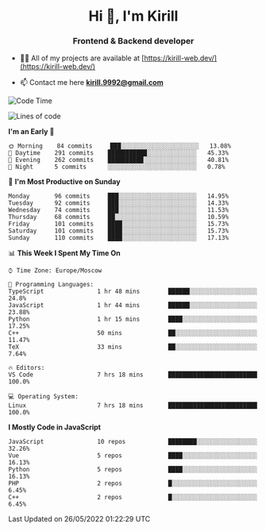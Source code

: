 <h1 align="center">Hi 👋, I'm Kirill</h1>
<h3 align="center">Frontend & Backend developer</h3>

- 👨‍💻 All of my projects are available at [https://kirill-web.dev/](https://kirill-web.dev/)

- 📫 Contact me here **kirill.9992@gmail.com**











<!--START_SECTION:waka-->
![Code Time](http://img.shields.io/badge/Code%20Time-0%20secs-blue)

![Lines of code](https://img.shields.io/badge/From%20Hello%20World%20I%27ve%20Written-477%20Thousand%20lines%20of%20code-blue)

**I'm an Early 🐤** 

```text
🌞 Morning    84 commits     ███░░░░░░░░░░░░░░░░░░░░░░   13.08% 
🌆 Daytime    291 commits    ███████████░░░░░░░░░░░░░░   45.33% 
🌃 Evening    262 commits    ██████████░░░░░░░░░░░░░░░   40.81% 
🌙 Night      5 commits      ░░░░░░░░░░░░░░░░░░░░░░░░░   0.78%

```
📅 **I'm Most Productive on Sunday** 

```text
Monday       96 commits     ███░░░░░░░░░░░░░░░░░░░░░░   14.95% 
Tuesday      92 commits     ███░░░░░░░░░░░░░░░░░░░░░░   14.33% 
Wednesday    74 commits     ███░░░░░░░░░░░░░░░░░░░░░░   11.53% 
Thursday     68 commits     ██░░░░░░░░░░░░░░░░░░░░░░░   10.59% 
Friday       101 commits    ████░░░░░░░░░░░░░░░░░░░░░   15.73% 
Saturday     101 commits    ████░░░░░░░░░░░░░░░░░░░░░   15.73% 
Sunday       110 commits    ████░░░░░░░░░░░░░░░░░░░░░   17.13%

```


📊 **This Week I Spent My Time On** 

```text
⌚︎ Time Zone: Europe/Moscow

💬 Programming Languages: 
TypeScript               1 hr 48 mins        ██████░░░░░░░░░░░░░░░░░░░   24.8% 
JavaScript               1 hr 44 mins        ██████░░░░░░░░░░░░░░░░░░░   23.88% 
Python                   1 hr 15 mins        ████░░░░░░░░░░░░░░░░░░░░░   17.25% 
C++                      50 mins             ██░░░░░░░░░░░░░░░░░░░░░░░   11.47% 
TeX                      33 mins             ██░░░░░░░░░░░░░░░░░░░░░░░   7.64%

🔥 Editors: 
VS Code                  7 hrs 18 mins       █████████████████████████   100.0%

💻 Operating System: 
Linux                    7 hrs 18 mins       █████████████████████████   100.0%

```

**I Mostly Code in JavaScript** 

```text
JavaScript               10 repos            ████████░░░░░░░░░░░░░░░░░   32.26% 
Vue                      5 repos             ████░░░░░░░░░░░░░░░░░░░░░   16.13% 
Python                   5 repos             ████░░░░░░░░░░░░░░░░░░░░░   16.13% 
PHP                      2 repos             █░░░░░░░░░░░░░░░░░░░░░░░░   6.45% 
C++                      2 repos             █░░░░░░░░░░░░░░░░░░░░░░░░   6.45%

```



 Last Updated on 26/05/2022 01:22:29 UTC
<!--END_SECTION:waka-->
